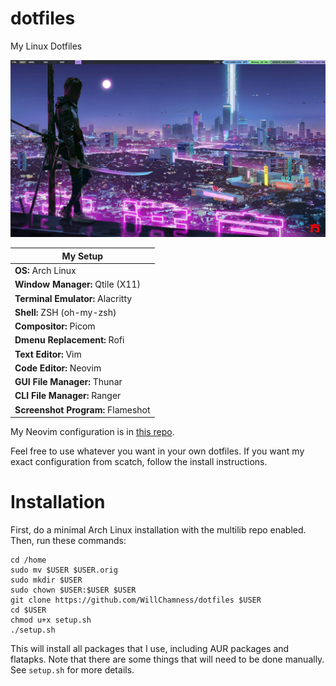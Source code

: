 # dotfiles

My Linux Dotfiles

![My Arch Linux Desktop](./.github/my-archlinux-desktop.jpg)

| My Setup                          |
| --------------------------------- |
| **OS:** Arch Linux                |
| **Window Manager:** Qtile (X11)   |
| **Terminal Emulator:** Alacritty  |
| **Shell:** ZSH (oh-my-zsh)        |
| **Compositor:** Picom             |
| **Dmenu Replacement:** Rofi       |
| **Text Editor:** Vim              |
| **Code Editor:** Neovim           |
| **GUI File Manager:** Thunar      |
| **CLI File Manager:** Ranger      |
| **Screenshot Program:** Flameshot |

My Neovim configuration is in [this repo](https://github.com/WillChamness/nvim-config).

Feel free to use whatever you want in your own dotfiles. If you want my exact configuration from scatch, follow the install instructions.

# Installation

First, do a minimal Arch Linux installation with the multilib repo enabled. Then, run these commands:

```
cd /home
sudo mv $USER $USER.orig
sudo mkdir $USER
sudo chown $USER:$USER $USER
git clone https://github.com/WillChamness/dotfiles $USER
cd $USER
chmod u+x setup.sh
./setup.sh
```

This will install all packages that I use, including AUR packages and flatapks. Note that there are some things that will need to be done manually. See `setup.sh` for more details.
